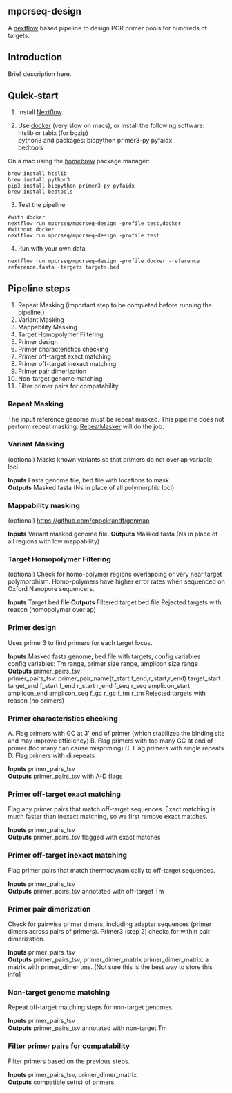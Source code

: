 ## mpcrseq-design
A [nextflow](https://nextflow.io) based pipeline to design PCR primer pools for hundreds of targets.

## Introduction
Brief description here.

## Quick-start

  1. Install [Nextflow](https://www.nextflow.io).

  2. Use [docker](https://www.docker.com) (very slow on macs), or install the following software:  
    htslib or tabix (for bgzip)  
    python3 and packages: biopython primer3-py pyfaidx  
    bedtools  

On a mac using the [homebrew](https://brew.sh) package manager:
       
    brew install htslib
    brew install python3
    pip3 install biopython primer3-py pyfaidx
    brew install bedtools

  3. Test the pipeline  

    #with docker
    nextflow run mpcrseq/mpcrseq-design -profile test,docker
    #without docker
    nextflow run mpcrseq/mpcrseq-design -profile test

  4. Run with your own data  
  
    nextflow run mpcrseq/mpcrseq-design -profile docker -reference reference.fasta -targets targets.bed

## Pipeline steps

  1. Repeat Masking (important step to be completed before running the pipeline.)
  2. Variant Masking
  3. Mappability Masking
  4. Target Homopolymer Filtering
  5. Primer design
  6. Primer characteristics checking
  7. Primer off-target exact matching
  8. Primer off-target inexact matching
  9. Primer pair dimerization
  10. Non-target genome matching
  11. Filter primer pairs for compatability

### Repeat Masking
The input reference genome must be repeat masked. This pipeline does not perform repeat masking. [RepeatMasker](http://www.repeatmasker.org) will do the job.


### Variant Masking
(optional) Masks known variants so that primers do not overlap variable loci.

**Inputs** Fasta genome file, bed file with locations to mask  
**Outputs** Masked fasta (Ns in place of all polymorphic loci)


### Mappability masking
 (optional) https://github.com/cpockrandt/genmap

**Inputs** Variant masked genome file.
**Outputs** Masked fasta (Ns in place of all regions with low mappability)


### Target Homopolymer Filtering
(optional) Check for homo-polymer regions overlapping or very near target polymorphism. Homo-polymers have higher error rates when sequenced on Oxford Nanopore sequencers.

**Inputs** Target bed file
**Outputs**
  Filtered target bed file
  Rejected targets with reason (homopolymer overlap)

### Primer design
Uses primer3 to find primers for each target locus.

**Inputs** Masked fasta genome, bed file with targets, config variables  
  config variables: Tm range, primer size range, amplicon size range  
**Outputs**
  primer_pairs_tsv  
    primer_pairs_tsv: primer_pair_name(f_start,f_end,r_start,r_end) target_start target_end f_start f_end r_start r_end f_seq r_seq amplicon_start amplicon_end amplicon_seq f_gc r_gc f_tm r_tm
  Rejected targets with reason (no primers)

### Primer characteristics checking
A. Flag primers with GC at 3' end of primer (which stabilizes the binding site and may improve efficiency)
B. Flag primers with too many GC at end of primer (too many can cause mispriming)
C. Flag primers with single repeats
D. Flag primers with di repeats

**Inputs** primer_pairs_tsv  
**Outputs** primer_pairs_tsv with A-D flags


### Primer off-target exact matching
Flag any primer pairs that match off-target sequences. Exact matching is much faster than inexact matching, so we first remove exact matches.

**Inputs** primer_pairs_tsv  
**Outputs** primer_pairs_tsv flagged with exact matches


### Primer off-target inexact matching
Flag primer pairs that match thermodynamically to off-target sequences.

**Inputs** primer_pairs_tsv  
**Outputs** primer_pairs_tsv annotated with off-target Tm


### Primer pair dimerization
Check for pairwise primer dimers, including adapter sequences (primer dimers across pairs of primers). Primer3 (step 2) checks for within pair dimerization.

**Inputs** primer_pairs_tsv  
**Outputs** primer_pairs_tsv, primer_dimer_matrix
primer_dimer_matrix: a matrix with primer_dimer tms. [Not sure this is the best way to store this info]


### Non-target genome matching
Repeat off-target matching steps for non-target genomes.

**Inputs** primer_pairs_tsv  
**Outputs** primer_pairs_tsv annotated with non-target Tm


### Filter primer pairs for compatability
Filter primers based on the previous steps.

**Inputs** primer_pairs_tsv, primer_dimer_matrix  
**Outputs** compatible set(s) of primers

